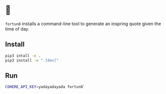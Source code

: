 # :cake:

`fortun8` installs a command-line tool to generate an inspring quote given the time of day.


## Install

```bash
pip3 intall -e .
pip3 install -e ".[dev]"
```

## Run

```bash
COHERE_API_KEY=yadayadayada fortun8`
```
